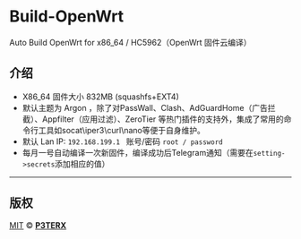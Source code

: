 # Build-OpenWrt

Auto Build OpenWrt for x86_64 / HC5962（OpenWrt 固件云编译）

## 介绍

- X86_64 固件大小 832MB (squashfs+EXT4)
- 默认主题为 Argon ，除了对PassWall、Clash、AdGuardHome（广告拦截）、Appfilter（应用过滤）、ZeroTier 等热门插件的支持外，集成了常用的命令行工具如socat\iper3\curl\nano等便于自身维护。
- 默认 Lan IP: `192.168.199.1 ` 账号/密码 `root / password`
- 每月一号自动编译一次新固件，编译成功后Telegram通知（需要在`setting->secrets`添加相应的值）

---

## 版权

[MIT](https://github.com/P3TERX/Actions-OpenWrt/blob/main/LICENSE) © [**P3TERX**](https://p3terx.com)
